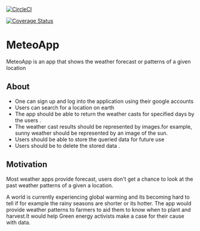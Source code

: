 [![CircleCI](https://circleci.com/gh/dkam26/ul_api.svg?style=svg)](https://circleci.com/gh/dkam26/ul_api)

[![Coverage Status](https://coveralls.io/repos/github/dkam26/ul_api/badge.svg)](https://coveralls.io/github/dkam26/ul_api)

#  MeteoApp
 MeteoApp is an app that shows the weather forecast or patterns of a given location

## About

- One can sign up and log into the application using their google  accounts
- Users can search for a location on earth
- The app should be able to return the weather casts for specified days by the users .
-  The weather cast results should be represented by images.for example, sunny weather should be represented by an         image of the sun.
- Users should be able to store the queried data for future use
- Users should be to delete the stored data  .
## Motivation

  Most weather apps provide forecast, users don't get a chance to look at the past weather patterns of a given a location. 

  A world is currently experiencing global warming and its becoming hard to tell if for example the rainy seasons are shorter or its hotter.
  The app would provide weather patterns to farmers to aid them to know when to plant and harvest.It would help Green energy activists make a case for their cause with data.

  
